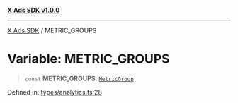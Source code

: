 [**X Ads SDK v1.0.0**](../README.md)

***

[X Ads SDK](../globals.md) / METRIC\_GROUPS

# Variable: METRIC\_GROUPS

> `const` **METRIC\_GROUPS**: [`MetricGroup`](../interfaces/MetricGroup.md)

Defined in: [types/analytics.ts:28](https://github.com/kage1020/x-ads-sdk/blob/main/src/types/analytics.ts#L28)
